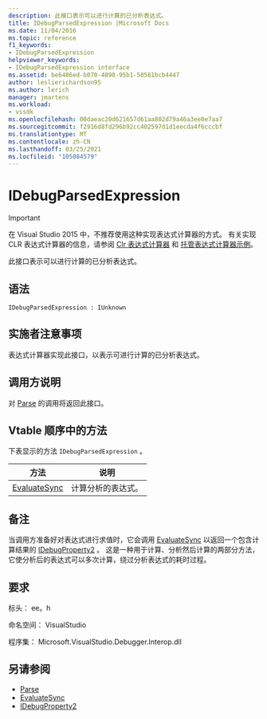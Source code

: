 ```yaml
---
description: 此接口表示可以进行计算的已分析表达式。
title: IDebugParsedExpression |Microsoft Docs
ms.date: 11/04/2016
ms.topic: reference
f1_keywords:
- IDebugParsedExpression
helpviewer_keywords:
- IDebugParsedExpression interface
ms.assetid: be6486ed-b070-4898-95b1-58581bcb4447
author: leslierichardson95
ms.author: lerich
manager: jmartens
ms.workload:
- vssdk
ms.openlocfilehash: 00daeac20d621657d61aa802d79a46a3ee0e7aa7
ms.sourcegitcommit: f2916d8fd296b92cc402597d1d1eecda4f6cccbf
ms.translationtype: MT
ms.contentlocale: zh-CN
ms.lasthandoff: 03/25/2021
ms.locfileid: "105084579"
---
```

# <a name="idebugparsedexpression"></a>IDebugParsedExpression
> [!IMPORTANT]
> 在 Visual Studio 2015 中，不推荐使用这种实现表达式计算器的方式。 有关实现 CLR 表达式计算器的信息，请参阅 [Clr 表达式计算器](https://github.com/Microsoft/ConcordExtensibilitySamples/wiki/CLR-Expression-Evaluators) 和 [托管表达式计算器示例](https://github.com/Microsoft/ConcordExtensibilitySamples/wiki/Managed-Expression-Evaluator-Sample)。

 此接口表示可以进行计算的已分析表达式。

## <a name="syntax"></a>语法

```
IDebugParsedExpression : IUnknown
```

## <a name="notes-for-implementers"></a>实施者注意事项
 表达式计算器实现此接口，以表示可进行计算的已分析表达式。

## <a name="notes-for-callers"></a>调用方说明
 对 [Parse](../../../extensibility/debugger/reference/idebugexpressionevaluator-parse.md) 的调用将返回此接口。

## <a name="methods-in-vtable-order"></a>Vtable 顺序中的方法
 下表显示的方法 `IDebugParsedExpression` 。

|方法|说明|
|------------|-----------------|
|[EvaluateSync](../../../extensibility/debugger/reference/idebugparsedexpression-evaluatesync.md)|计算分析的表达式。|

## <a name="remarks"></a>备注
 当调用方准备好对表达式进行求值时，它会调用 [EvaluateSync](../../../extensibility/debugger/reference/idebugparsedexpression-evaluatesync.md) 以返回一个包含计算结果的 [IDebugProperty2](../../../extensibility/debugger/reference/idebugproperty2.md) 。 这是一种用于计算、分析然后计算的两部分方法，它使分析后的表达式可以多次计算，绕过分析表达式的耗时过程。

## <a name="requirements"></a>要求
 标头： ee。h

 命名空间： VisualStudio

 程序集： Microsoft.VisualStudio.Debugger.Interop.dll

## <a name="see-also"></a>另请参阅
- [Parse](../../../extensibility/debugger/reference/idebugexpressionevaluator-parse.md)
- [EvaluateSync](../../../extensibility/debugger/reference/idebugparsedexpression-evaluatesync.md)
- [IDebugProperty2](../../../extensibility/debugger/reference/idebugproperty2.md)
